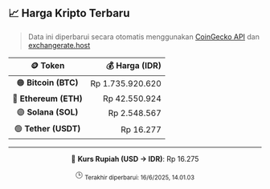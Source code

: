 

<!-- HARGA_KRIPTO -->
## 📈 Harga Kripto Terbaru

> Data ini diperbarui secara otomatis menggunakan [CoinGecko API](https://www.coingecko.com/) dan [exchangerate.host](https://exchangerate.host/)

<div align="center">

| 🪙 Token | 💰 Harga (IDR) |
|:------:|---------------:|
| 🟠 **Bitcoin (BTC)**   | Rp 1.735.920.620 |
| 🔵 **Ethereum (ETH)**  | Rp 42.550.924 |
| 🟣 **Solana (SOL)**    | Rp 2.548.567 |
| 🟢 **Tether (USDT)**   | Rp 16.277 |

---

💱 **Kurs Rupiah (USD → IDR)**: Rp 16.275

🕒 <sub>Terakhir diperbarui: 16/6/2025, 14.01.03</sub>

</div>
<!-- /HARGA_KRIPTO -->